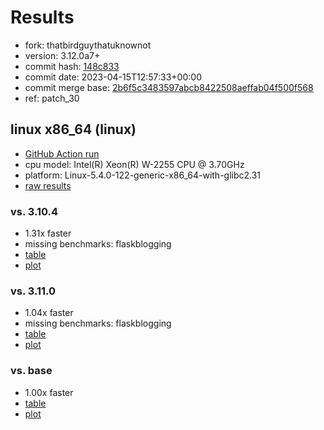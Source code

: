 # Results

- fork: thatbirdguythatuknownot
- version: 3.12.0a7+
- commit hash: [148c833](https://github.com/thatbirdguythatuknownot/cpython/commit/148c833)
- commit date: 2023-04-15T12:57:33+00:00
- commit merge base: [2b6f5c3483597abcb8422508aeffab04f500f568](https://github.com/thatbirdguythatuknownot/cpython/commit/2b6f5c3483597abcb8422508aeffab04f500f568)
- ref: patch_30

## linux x86_64 (linux)

- [GitHub Action run](https://github.com/faster-cpython/benchmarking/actions/runs/4723359866)
- cpu model: Intel(R) Xeon(R) W-2255 CPU @ 3.70GHz
- platform: Linux-5.4.0-122-generic-x86_64-with-glibc2.31
- [raw results](bm-20230415-linux-x86_64-thatbirdguythatuknownot-patch_30-3.12.0a7%2B-148c833.json)

### vs. 3.10.4

- 1.31x faster
- missing benchmarks: flaskblogging
- [table](bm-20230415-linux-x86_64-thatbirdguythatuknownot-patch_30-3.12.0a7%2B-148c833-vs-3.10.4.md)
- [plot](bm-20230415-linux-x86_64-thatbirdguythatuknownot-patch_30-3.12.0a7%2B-148c833-vs-3.10.4.png)

### vs. 3.11.0

- 1.04x faster
- missing benchmarks: flaskblogging
- [table](bm-20230415-linux-x86_64-thatbirdguythatuknownot-patch_30-3.12.0a7%2B-148c833-vs-3.11.0.md)
- [plot](bm-20230415-linux-x86_64-thatbirdguythatuknownot-patch_30-3.12.0a7%2B-148c833-vs-3.11.0.png)

### vs. base

- 1.00x faster
- [table](bm-20230415-linux-x86_64-thatbirdguythatuknownot-patch_30-3.12.0a7%2B-148c833-vs-base.md)
- [plot](bm-20230415-linux-x86_64-thatbirdguythatuknownot-patch_30-3.12.0a7%2B-148c833-vs-base.png)


